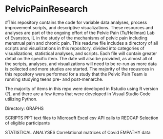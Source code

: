 # PelvicPainResearch

#This repository contains the code for variable data analyses, process improvement scripts, and descriptive visualizations. These resources and analyses are part of the ongoing effort of the Pelvic Pain (Tu/Hellman) Lab of Evanston, IL in the study of the mechanisms of pelvic pain including menstrual pain and chronic pain. This read.me file includes a directory of all scripts and visualizations in this repository, divided into categories of visualizations, statistical analyses, and scripts. Each file will contain greater detail on the specific item. The date will also be provided, as almost all of the scripts, analyses, and visualizations will need to be re-run as more data is collected and more studies are started. The majority of the reousrces in this repository were performed for a study that the Pelvic Pain Team is running studying teens pre- and post-menarche.

The majority of items in this repo were developed in Rstudio using R version (?), and there are a few items that were developed in Visual Studio Code utilizing Python.


Directory:
GRAPHS

SCRIPTS
PPT text files to Microsoft Excel csv
API calls to REDCAP 
Selection of eligible participants

STATISTICAL ANALYSES
Correlational matrices of Covid EMPATHY data
